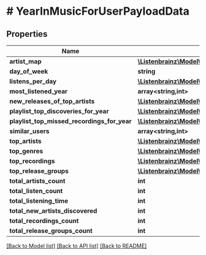 # # YearInMusicForUserPayloadData

## Properties

Name | Type | Description | Notes
------------ | ------------- | ------------- | -------------
**artist_map** | [**\Listenbrainz\Model\ArtistMapForUserPayloadArtistMapInner[]**](ArtistMapForUserPayloadArtistMapInner.md) |  |
**day_of_week** | **string** |  |
**listens_per_day** | [**\Listenbrainz\Model\ListeningActivityForUserPayloadListeningActivityInner[]**](ListeningActivityForUserPayloadListeningActivityInner.md) |  |
**most_listened_year** | **array<string,int>** |  |
**new_releases_of_top_artists** | [**\Listenbrainz\Model\YearInMusicForUserPayloadDataNewReleasesOfTopArtistsInner[]**](YearInMusicForUserPayloadDataNewReleasesOfTopArtistsInner.md) |  |
**playlist_top_discoveries_for_year** | [**\Listenbrainz\Model\Playlist**](Playlist.md) |  |
**playlist_top_missed_recordings_for_year** | [**\Listenbrainz\Model\Playlist**](Playlist.md) |  |
**similar_users** | **array<string,int>** |  |
**top_artists** | [**\Listenbrainz\Model\TopArtistsForUserPayloadArtistsInner[]**](TopArtistsForUserPayloadArtistsInner.md) |  |
**top_genres** | [**\Listenbrainz\Model\YearInMusicForUserPayloadDataTopGenresInner[]**](YearInMusicForUserPayloadDataTopGenresInner.md) |  |
**top_recordings** | [**\Listenbrainz\Model\TopRecordingsForUserPayloadRecordingsInner[]**](TopRecordingsForUserPayloadRecordingsInner.md) |  |
**top_release_groups** | [**\Listenbrainz\Model\ReleaseGroupsInner[]**](ReleaseGroupsInner.md) |  |
**total_artists_count** | **int** |  |
**total_listen_count** | **int** |  |
**total_listening_time** | **int** |  |
**total_new_artists_discovered** | **int** |  |
**total_recordings_count** | **int** |  |
**total_release_groups_count** | **int** |  |

[[Back to Model list]](../../README.md#models) [[Back to API list]](../../README.md#endpoints) [[Back to README]](../../README.md)
